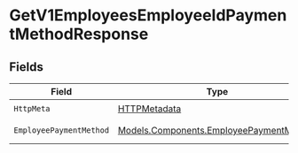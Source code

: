 # GetV1EmployeesEmployeeIdPaymentMethodResponse


## Fields

| Field                                                                                       | Type                                                                                        | Required                                                                                    | Description                                                                                 |
| ------------------------------------------------------------------------------------------- | ------------------------------------------------------------------------------------------- | ------------------------------------------------------------------------------------------- | ------------------------------------------------------------------------------------------- |
| `HttpMeta`                                                                                  | [HTTPMetadata](../../Models/Components/HTTPMetadata.md)                                     | :heavy_check_mark:                                                                          | N/A                                                                                         |
| `EmployeePaymentMethod`                                                                     | [Models.Components.EmployeePaymentMethod](../../Models/Components/EmployeePaymentMethod.md) | :heavy_minus_sign:                                                                          | Example response                                                                            |